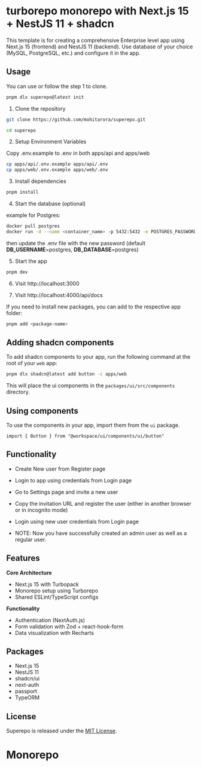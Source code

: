 # turborepo monorepo with Next.js 15 + NestJS 11 + shadcn

This template is for creating a comprehensive Enterprise level app using Next.js 15 (frontend) and NestJS 11 (backend).
Use database of your choice (MySQL, PostgreSQL, etc.) and configure it in the app.

## Usage

You can use or follow the step 1 to clone.
```bash
pnpm dlx superepo@latest init
```

1. Clone the repository

```bash
git clone https://github.com/mohitarora/superepo.git

cd superepo
```

2. Setup Environment Variables

Copy .env.example to .env in both apps/api and apps/web
```bash
cp apps/api/.env.example apps/api/.env
cp apps/web/.env.example apps/web/.env
```

3. Install dependencies

```bash
pnpm install
```

4. Start the database (optional)

example for Postgres:
```bash
docker pull postgres
docker run -d --name <container_name> -p 5432:5432 -e POSTGRES_PASSWORD=<new_password> postgres
```
then update the .env file with the new password (default **DB_USERNAME**=postgres, **DB_DATABASE**=postgres) 

5. Start the app

```bash
pnpm dev
```

6. Visit http://localhost:3000

7. Visit http://localhost:4000/api/docs

If you need to install new packages, you can add to the respective app folder:

```bash
pnpm add <package-name>
```

## Adding shadcn components

To add shadcn components to your app, run the following command at the root of your `web` app:

```bash
pnpm dlx shadcn@latest add button -c apps/web
```

This will place the ui components in the `packages/ui/src/components` directory.

## Using components

To use the components in your app, import them from the `ui` package.

```tsx
import { Button } from "@workspace/ui/components/ui/button"
```

## Functionality

- Create New user from Register page
- Login to app using credentials from Login page
- Go to Settings page and invite a new user
- Copy the invitation URL and register the user (either in another browser or in incognito mode)
- Login using new user credentials from Login page

- NOTE: Now you have successfully created an admin user as well as a regular user.

## Features

**Core Architecture**
- Next.js 15 with Turbopack
- Monorepo setup using Turborepo
- Shared ESLint/TypeScript configs

**Functionality**
- Authentication (NextAuth.js)
- Form validation with Zod + react-hook-form
- Data visualization with Recharts


## Packages 

- Next.js 15
- NestJS 11
- shadcn/ui
- next-auth
- passport
- TypeORM

## License

Superepo is released under the [MIT License](https://opensource.org/licenses/MIT).
# Monorepo
